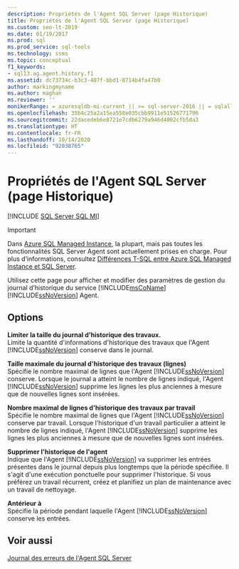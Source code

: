 ```yaml
---
description: Propriétés de l'Agent SQL Server (page Historique)
title: Propriétés de l'Agent SQL Server (page Historique)
ms.custom: seo-lt-2019
ms.date: 01/19/2017
ms.prod: sql
ms.prod_service: sql-tools
ms.technology: ssms
ms.topic: conceptual
f1_keywords:
- sql13.ag.agent.history.f1
ms.assetid: dc73734c-b3c3-407f-bbd1-8714b4fa47b0
author: markingmyname
ms.author: maghan
ms.reviewer: ''
monikerRange: = azuresqldb-mi-current || >= sql-server-2016 || = sqlallproducts-allversions
ms.openlocfilehash: 35b4c25a2a15ea558e035cbb9911e51526771796
ms.sourcegitcommit: 22dacedeb6e8721e7cdb6279a946d4002cfb5da3
ms.translationtype: HT
ms.contentlocale: fr-FR
ms.lasthandoff: 10/14/2020
ms.locfileid: "92038765"
---
```

# <a name="sql-server-agent-properties-history-page"></a>Propriétés de l'Agent SQL Server (page Historique)
[!INCLUDE [SQL Server SQL MI](../../includes/applies-to-version/sql-asdbmi.md)]

> [!IMPORTANT]  
> Dans [Azure SQL Managed Instance](/azure/sql-database/sql-database-managed-instance), la plupart, mais pas toutes les fonctionnalités SQL Server Agent sont actuellement prises en charge. Pour plus d’informations, consultez [Différences T-SQL entre Azure SQL Managed Instance et SQL Server](/azure/sql-database/sql-database-managed-instance-transact-sql-information#sql-server-agent).

Utilisez cette page pour afficher et modifier des paramètres de gestion du journal d’historique du service [!INCLUDE[msCoName](../../includes/msconame_md.md)] [!INCLUDE[ssNoVersion](../../includes/ssnoversion-md.md)] Agent.  
  
## <a name="options"></a>Options  
**Limiter la taille du journal d'historique des travaux.**  
Limite la quantité d'informations d'historique des travaux que l'Agent [!INCLUDE[ssNoVersion](../../includes/ssnoversion-md.md)] conserve dans le journal.  
  
**Taille maximale du journal d'historique des travaux (lignes)**  
Spécifie le nombre maximal de lignes que l'Agent [!INCLUDE[ssNoVersion](../../includes/ssnoversion-md.md)] conserve. Lorsque le journal a atteint le nombre de lignes indiqué, l'Agent [!INCLUDE[ssNoVersion](../../includes/ssnoversion-md.md)] supprime les lignes les plus anciennes à mesure que de nouvelles lignes sont insérées.  
  
**Nombre  maximal de lignes d'historique des travaux par travail**  
Spécifie le nombre maximal de lignes que l'Agent [!INCLUDE[ssNoVersion](../../includes/ssnoversion-md.md)] conserve par travail. Lorsque l'historique d'un travail particulier a atteint le nombre de lignes indiqué, l'Agent [!INCLUDE[ssNoVersion](../../includes/ssnoversion-md.md)] supprime les lignes les plus anciennes à mesure que de nouvelles lignes sont insérées.  
  
**Supprimer l'historique de l'agent**  
Indique que l'Agent [!INCLUDE[ssNoVersion](../../includes/ssnoversion-md.md)] va supprimer les entrées présentes dans le journal depuis plus longtemps que la période spécifiée. Il s'agit d'une exécution ponctuelle pour supprimer l'historique. Si vous préférez un travail récurrent, créez et planifiez un plan de maintenance avec un travail de nettoyage.  
  
**Antérieur à**  
Spécifie la période pendant laquelle l'Agent [!INCLUDE[ssNoVersion](../../includes/ssnoversion-md.md)] conserve les entrées.  
  
## <a name="see-also"></a>Voir aussi  
[Journal des erreurs de l'Agent SQL Server](../../ssms/agent/sql-server-agent-error-log.md)  
